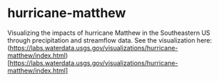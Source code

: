 # hurricane-matthew
Visualizing the impacts of hurricane Matthew in the Southeastern US through precipitation and streamflow data. See the visualization here: (https://labs.waterdata.usgs.gov/visualizations/hurricane-matthew/index.html)[https://labs.waterdata.usgs.gov/visualizations/hurricane-matthew/index.html]
